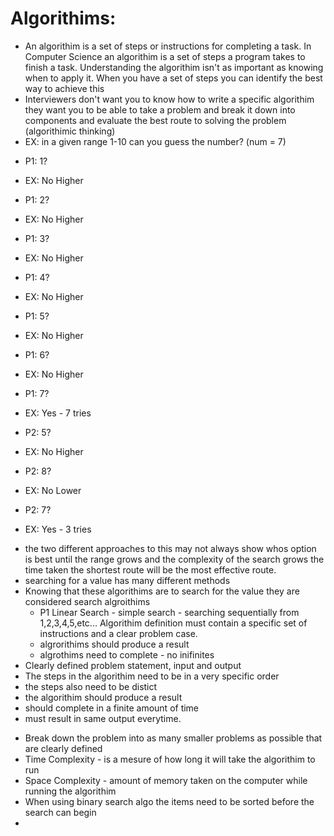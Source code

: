 # Algorithims:    
- An algorithim is a set of steps or instructions for completing a task. In Computer Science an algorithim is a set of steps a program takes to finish a task. Understanding the algorithim isn't as important as knowing when to apply it. When you have a set of steps you can identify the best way to achieve this 
- Interviewers don't want you to know how to write a specific algorithim they want you to be able to take a problem and break it down into components and evaluate the best route to solving the problem (algorithimic thinking)
- EX: in a given range 1-10 can you guess the number? (num = 7)    
* P1: 1?     
* EX: No Higher    
* P1: 2?    
* EX: No Higher    
* P1: 3?    
* EX: No Higher    
* P1: 4?    
* EX: No Higher    
* P1: 5?    
* EX: No Higher    
* P1: 6?    
* EX: No Higher    
* P1: 7?    
* EX: Yes - 7 tries    

* P2: 5?     
* EX: No Higher    
* P2: 8?    
* EX: No Lower    
* P2: 7?    
* EX: Yes - 3 tries   

- the two different approaches to this may not always show whos option is best until the range grows and the complexity of the search grows the time taken the shortest route will be the most effective route.    
- searching for a value has many different methods
- Knowing that these algorithims are to search for the value they are considered search algroithims
    * P1 Linear Search - simple search - searching sequentially from 1,2,3,4,5,etc... Algorithim definition must contain a specific set of instructions and a clear problem case. 
    - algrorithims should produce a result
    - algrothims need to complete - no inifinites    
- Clearly defined problem statement, input and output
- The steps in the algorithim need to be in a very specific order
- the steps also need to be distict
- the algorithim should produce a result
- should complete in a finite amount of time
- must result in same output everytime.


* Break down the problem into as many smaller problems as possible that are clearly defined
* Time Complexity - is a mesure of how long it will take the algorithim to run
* Space Complexity - amount of memory taken on the computer while running the algorithim 
* When using binary search algo the items need to be sorted before the search can begin
* 